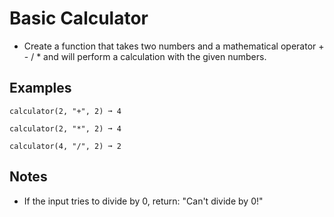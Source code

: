# Basic Calculator
- Create a function that takes two numbers and a mathematical operator + - / * and will perform a calculation with the given numbers.

## Examples
```
calculator(2, "+", 2) ➞ 4

calculator(2, "*", 2) ➞ 4

calculator(4, "/", 2) ➞ 2

```

## Notes
- If the input tries to divide by 0, return: "Can't divide by 0!"
